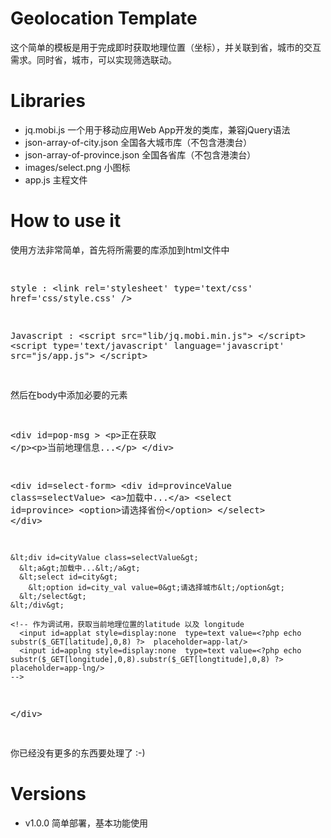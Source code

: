 <h1>Geolocation Template</h1>
<p>这个简单的模板是用于完成即时获取地理位置（坐标），并关联到省，城市的交互需求。同时省，城市，可以实现筛选联动。<p>

<h1>Libraries</h1>
<ul>
  <li>jq.mobi.js 一个用于移动应用Web App开发的类库，兼容jQuery语法</li>
  <li>json-array-of-city.json 全国各大城市库（不包含港澳台）</li>
  <li>json-array-of-province.json 全国各省库（不包含港澳台）</li>
  <li>images/select.png 小图标</li>
  <li>app.js 主程文件</li>
</ul>

<h1>How to use it</h1>
<p>使用方法非常简单，首先将所需要的库添加到html文件中</p>
<pre>

style : 
  &lt;link rel='stylesheet' type='text/css' href='css/style.css' /&gt;

Javascript :
  &lt;script src="lib/jq.mobi.min.js"&gt; &lt;/script&gt;
  &lt;script type='text/javascript' language='javascript' src="js/app.js"&gt; &lt;/script&gt;

</pre>
<p>然后在body中添加必要的元素<p>
<pre>

  &lt;div id=pop-msg &gt;
    &lt;p&gt;正在获取 &lt;/p&gt;&lt;p&gt;当前地理信息...&lt;/p&gt;
  &lt;/div&gt;

  &lt;div id=select-form&gt;
    &lt;div id=provinceValue class=selectValue&gt;
      &lt;a&gt;加载中...&lt;/a&gt;
      &lt;select id=province&gt;
        &lt;option&gt;请选择省份&lt;/option&gt;
      &lt;/select&gt;
    &lt;/div&gt;

    &lt;div id=cityValue class=selectValue&gt;
      &lt;a&gt;加载中...&lt;/a&gt;
      &lt;select id=city&gt;
        &lt;option id=city_val value=0&gt;请选择城市&lt;/option&gt;
      &lt;/select&gt;
    &lt;/div&gt;

    <!-- 作为调试用，获取当前地理位置的latitude 以及 longitude  
      <input id=applat style=display:none  type=text value=<?php echo substr($_GET[latitude],0,8) ?>  placeholder=app-lat/>
      <input id=applng style=display:none  type=text value=<?php echo substr($_GET[longitude],0,8).substr($_GET[longtitude],0,8) ?>  placeholder=app-lng/>
    -->
  &lt;/div&gt;

</pre>
<p>你已经没有更多的东西要处理了 :-) </p>
<h1>Versions</h1>
<ul>
  <li>v1.0.0 简单部署，基本功能使用</li>
</ul>
